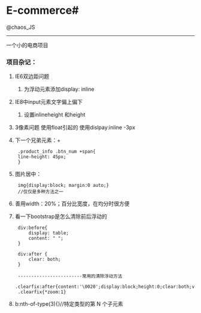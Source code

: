 # E-commerce#
@chaos_JS
<hr>
一个小的电商项目

### 项目杂记： ###
1. IE6双边距问题
	1. 为浮动元素添加display: inline
2. IE8中input元素文字偏上偏下
	1. 设置inlineheight 和height

3. 3像素问题 使用float引起的 使用dislpay:inline -3px
4. 下一个兄弟元素：+

		.product_info .btn_num +span{
		line-height: 45px;
		}

5. 图片居中：

		img{display:block; margin:0 auto;}
		//仅仅是多种方法之一

6. 善用width：20%；百分比宽度，在均分时很方便
7. 看一下bootstrap是怎么清除前后浮动的

		div:before{
		    display: table;
		    content: " ";
		}

		div:after {
		    clear: both;
		}

		------------------------常用的清除浮动方法
		.clearfix:after{content:'\0020';display:block;height:0;clear:both;visibility:hidden}
		.clearfix{*zoom:1}


8. b:nth-of-type(3){}//特定类型的第 N 个子元素